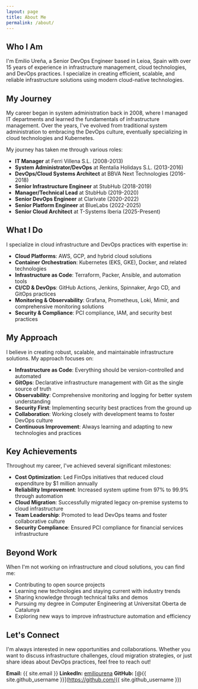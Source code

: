 ```yaml
---
layout: page
title: About Me
permalink: /about/
---
```


## Who I Am

I'm Emilio Ureña, a Senior DevOps Engineer based in Leioa, Spain with over 15 years of experience in infrastructure management, cloud technologies, and DevOps practices. I specialize in creating efficient, scalable, and reliable infrastructure solutions using modern cloud-native technologies.

## My Journey

My career began in system administration back in 2008, where I managed IT departments and learned the fundamentals of infrastructure management. Over the years, I've evolved from traditional system administration to embracing the DevOps culture, eventually specializing in cloud technologies and Kubernetes.

My journey has taken me through various roles:
- **IT Manager** at Ferri Villena S.L. (2008-2013)
- **System Administrator/DevOps** at Rentalia Holidays S.L. (2013-2016)
- **DevOps/Cloud Systems Architect** at BBVA Next Technologies (2016-2018)
- **Senior Infrastructure Engineer** at StubHub (2018-2019)
- **Manager/Technical Lead** at StubHub (2019-2020)
- **Senior DevOps Engineer** at Clarivate (2020-2022)
- **Senior Platform Engineer** at BlueLabs (2022-2025)
- **Senior Cloud Architect** at T-Systems Iberia (2025-Present)

## What I Do

I specialize in cloud infrastructure and DevOps practices with expertise in:

- **Cloud Platforms**: AWS, GCP, and hybrid cloud solutions
- **Container Orchestration**: Kubernetes (EKS, GKE), Docker, and related technologies
- **Infrastructure as Code**: Terraform, Packer, Ansible, and automation tools
- **CI/CD & DevOps**: GitHub Actions, Jenkins, Spinnaker, Argo CD, and GitOps practices
- **Monitoring & Observability**: Grafana, Prometheus, Loki, Mimir, and comprehensive monitoring solutions
- **Security & Compliance**: PCI compliance, IAM, and security best practices

## My Approach

I believe in creating robust, scalable, and maintainable infrastructure solutions. My approach focuses on:

- **Infrastructure as Code**: Everything should be version-controlled and automated
- **GitOps**: Declarative infrastructure management with Git as the single source of truth
- **Observability**: Comprehensive monitoring and logging for better system understanding
- **Security First**: Implementing security best practices from the ground up
- **Collaboration**: Working closely with development teams to foster DevOps culture
- **Continuous Improvement**: Always learning and adapting to new technologies and practices

## Key Achievements

Throughout my career, I've achieved several significant milestones:

- **Cost Optimization**: Led FinOps initiatives that reduced cloud expenditure by $1 million annually
- **Reliability Improvement**: Increased system uptime from 97% to 99.9% through automation
- **Cloud Migration**: Successfully migrated legacy on-premise systems to cloud infrastructure
- **Team Leadership**: Promoted to lead DevOps teams and foster collaborative culture
- **Security Compliance**: Ensured PCI compliance for financial services infrastructure

## Beyond Work

When I'm not working on infrastructure and cloud solutions, you can find me:

- Contributing to open source projects
- Learning new technologies and staying current with industry trends
- Sharing knowledge through technical talks and demos
- Pursuing my degree in Computer Engineering at Universitat Oberta de Catalunya
- Exploring new ways to improve infrastructure automation and efficiency

## Let's Connect

I'm always interested in new opportunities and collaborations. Whether you want to discuss infrastructure challenges, cloud migration strategies, or just share ideas about DevOps practices, feel free to reach out!

**Email:** {{ site.email }}
**LinkedIn:** [emiliourena](https://www.linkedin.com/in/emiliourena)
**GitHub:** [@{{ site.github_username }}](https://github.com/{{ site.github_username }})

